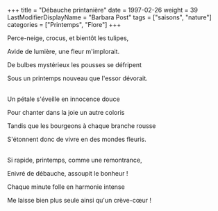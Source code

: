 +++
title = "Débauche printanière"
date = 1997-02-26
weight = 39
LastModifierDisplayName = "Barbara Post"
tags = ["saisons", "nature"]
categories = ["Printemps", "Flore"]
+++

Perce-neige, crocus, et bientôt les tulipes,

Avide de lumière, une fleur m'implorait.

De bulbes mystérieux les pousses se défripent

Sous un printemps nouveau que l'essor dévorait.

 \
Un pétale s'éveille en innocence douce

Pour chanter dans la joie un autre coloris

Tandis que les bourgeons à chaque branche rousse

S'étonnent donc de vivre en des mondes fleuris.

 \
Si rapide, printemps, comme une remontrance,

Enivré de débauche, assoupit le bonheur !

Chaque minute folle en harmonie intense

Me laisse bien plus seule ainsi qu'un crève-cœur !
